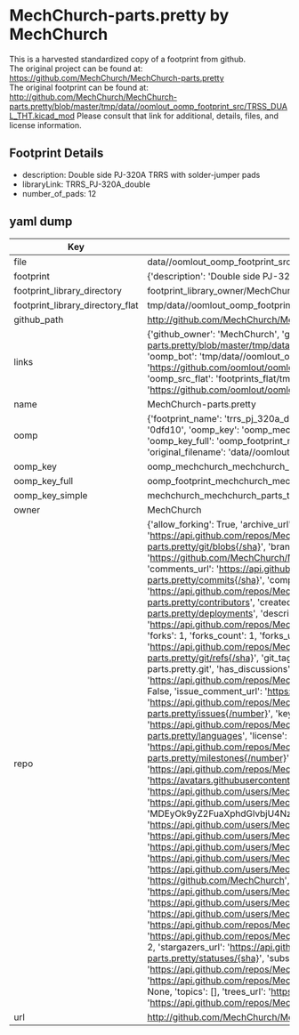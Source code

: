 # MechChurch-parts.pretty by MechChurch  
This is a harvested standardized copy of a footprint from github.  
The original project can be found at:  
https://github.com/MechChurch/MechChurch-parts.pretty  
The original footprint can be found at:
http://github.com/MechChurch/MechChurch-parts.pretty/blob/master/tmp/data//oomlout_oomp_footprint_src/TRSS_DUAL_THT.kicad_mod
Please consult that link for additional, details, files, and license information.  
## Footprint Details
* description: Double side PJ-320A TRRS with solder-jumper pads  
* libraryLink: TRRS_PJ-320A_double  
* number_of_pads: 12  
## yaml dump  
| Key | Value |  
| --- | --- |  
| file | data//oomlout_oomp_footprint_src/MechChurch-parts.pretty/TRRS_PJ-320A_double.kicad_mod |  
| footprint | {'description': 'Double side PJ-320A TRRS with solder-jumper pads', 'libraryLink': 'TRRS_PJ-320A_double', 'number_of_pads': 12} |  
| footprint_library_directory | footprint_library_owner/MechChurch_MechChurch-parts.pretty |  
| footprint_library_directory_flat | tmp/data//oomlout_oomp_footprint_src/footprints_flat/mechchurch_mechchurch_parts_trrs_pj_320a_double/working |  
| github_path | http://github.com/MechChurch/MechChurch-parts.pretty/blob/master/tmp/data//oomlout_oomp_footprint_src/TRRS_PJ-320A_double.kicad_mod |  
| links | {'github_owner': 'MechChurch', 'github_repo_name': 'MechChurch-parts.pretty', 'github_src': 'http://github.com/MechChurch/MechChurch-parts.pretty/blob/master/tmp/data//oomlout_oomp_footprint_src/TRSS_DUAL_THT.kicad_mod', 'github_src_repo': 'https://github.com/MechChurch/MechChurch-parts.pretty', 'oomp_bot': 'tmp/data//oomlout_oomp_footprint_src/footprints/mechchurch_mechchurch_parts_trrs_pj_320a_double/working', 'oomp_bot_github': 'https://github.com/oomlout/oomlout_oomp_footprint_bot/tree/main/tmp/data//oomlout_oomp_footprint_src/footprints/mechchurch_mechchurch_parts_trrs_pj_320a_double/working', 'oomp_src_flat': 'footprints_flat/tmp/data//oomlout_oomp_footprint_src/footprints_flat/mechchurch_mechchurch_parts_trrs_pj_320a_double/working', 'oomp_src_flat_github': 'https://github.com/oomlout/oomlout_oomp_footprint_src/tree/main/tmp/data//oomlout_oomp_footprint_src/footprints_flat/mechchurch_mechchurch_parts_trrs_pj_320a_double/working'} |  
| name | MechChurch-parts.pretty |  
| oomp | {'footprint_name': 'trrs_pj_320a_double', 'library_name': 'mechchurch_parts', 'md5': '0dfd1060e2efd454374bb67add600837', 'md5_10': '0dfd1060e2', 'md5_5': '0dfd1', 'md5_6': '0dfd10', 'oomp_key': 'oomp_mechchurch_mechchurch_parts_trrs_pj_320a_double', 'oomp_key_extra': 'oomp_footprint_mechchurch_mechchurch_parts_trrs_pj_320a_double', 'oomp_key_full': 'oomp_footprint_mechchurch_mechchurch_parts_trrs_pj_320a_double_0dfd10', 'oomp_key_simple': 'mechchurch_mechchurch_parts_trrs_pj_320a_double', 'original_filename': 'data//oomlout_oomp_footprint_src/MechChurch-parts.pretty/TRRS_PJ-320A_double.kicad_mod', 'owner_name': 'mechchurch'} |  
| oomp_key | oomp_mechchurch_mechchurch_parts_trrs_pj_320a_double |  
| oomp_key_full | oomp_footprint_mechchurch_mechchurch_parts_trrs_pj_320a_double |  
| oomp_key_simple | mechchurch_mechchurch_parts_trrs_pj_320a_double |  
| owner | MechChurch |  
| repo | {'allow_forking': True, 'archive_url': 'https://api.github.com/repos/MechChurch/MechChurch-parts.pretty/{archive_format}{/ref}', 'archived': False, 'assignees_url': 'https://api.github.com/repos/MechChurch/MechChurch-parts.pretty/assignees{/user}', 'blobs_url': 'https://api.github.com/repos/MechChurch/MechChurch-parts.pretty/git/blobs{/sha}', 'branches_url': 'https://api.github.com/repos/MechChurch/MechChurch-parts.pretty/branches{/branch}', 'clone_url': 'https://github.com/MechChurch/MechChurch-parts.pretty.git', 'collaborators_url': 'https://api.github.com/repos/MechChurch/MechChurch-parts.pretty/collaborators{/collaborator}', 'comments_url': 'https://api.github.com/repos/MechChurch/MechChurch-parts.pretty/comments{/number}', 'commits_url': 'https://api.github.com/repos/MechChurch/MechChurch-parts.pretty/commits{/sha}', 'compare_url': 'https://api.github.com/repos/MechChurch/MechChurch-parts.pretty/compare/{base}...{head}', 'contents_url': 'https://api.github.com/repos/MechChurch/MechChurch-parts.pretty/contents/{+path}', 'contributors_url': 'https://api.github.com/repos/MechChurch/MechChurch-parts.pretty/contributors', 'created_at': '2019-12-21T13:59:54Z', 'default_branch': 'master', 'deployments_url': 'https://api.github.com/repos/MechChurch/MechChurch-parts.pretty/deployments', 'description': 'Collection of KiCAD footprints for building keyboards.', 'disabled': False, 'downloads_url': 'https://api.github.com/repos/MechChurch/MechChurch-parts.pretty/downloads', 'events_url': 'https://api.github.com/repos/MechChurch/MechChurch-parts.pretty/events', 'fork': False, 'forks': 1, 'forks_count': 1, 'forks_url': 'https://api.github.com/repos/MechChurch/MechChurch-parts.pretty/forks', 'full_name': 'MechChurch/MechChurch-parts.pretty', 'git_commits_url': 'https://api.github.com/repos/MechChurch/MechChurch-parts.pretty/git/commits{/sha}', 'git_refs_url': 'https://api.github.com/repos/MechChurch/MechChurch-parts.pretty/git/refs{/sha}', 'git_tags_url': 'https://api.github.com/repos/MechChurch/MechChurch-parts.pretty/git/tags{/sha}', 'git_url': 'git://github.com/MechChurch/MechChurch-parts.pretty.git', 'has_discussions': False, 'has_downloads': True, 'has_issues': True, 'has_pages': False, 'has_projects': True, 'has_wiki': True, 'homepage': '', 'hooks_url': 'https://api.github.com/repos/MechChurch/MechChurch-parts.pretty/hooks', 'html_url': 'https://github.com/MechChurch/MechChurch-parts.pretty', 'id': 229435323, 'is_template': False, 'issue_comment_url': 'https://api.github.com/repos/MechChurch/MechChurch-parts.pretty/issues/comments{/number}', 'issue_events_url': 'https://api.github.com/repos/MechChurch/MechChurch-parts.pretty/issues/events{/number}', 'issues_url': 'https://api.github.com/repos/MechChurch/MechChurch-parts.pretty/issues{/number}', 'keys_url': 'https://api.github.com/repos/MechChurch/MechChurch-parts.pretty/keys{/key_id}', 'labels_url': 'https://api.github.com/repos/MechChurch/MechChurch-parts.pretty/labels{/name}', 'language': None, 'languages_url': 'https://api.github.com/repos/MechChurch/MechChurch-parts.pretty/languages', 'license': {'key': 'mit', 'name': 'MIT License', 'node_id': 'MDc6TGljZW5zZTEz', 'spdx_id': 'MIT', 'url': 'https://api.github.com/licenses/mit'}, 'merges_url': 'https://api.github.com/repos/MechChurch/MechChurch-parts.pretty/merges', 'milestones_url': 'https://api.github.com/repos/MechChurch/MechChurch-parts.pretty/milestones{/number}', 'mirror_url': None, 'name': 'MechChurch-parts.pretty', 'network_count': 1, 'node_id': 'MDEwOlJlcG9zaXRvcnkyMjk0MzUzMjM=', 'notifications_url': 'https://api.github.com/repos/MechChurch/MechChurch-parts.pretty/notifications{?since,all,participating}', 'open_issues': 0, 'open_issues_count': 0, 'organization': {'avatar_url': 'https://avatars.githubusercontent.com/u/58741940?v=4', 'events_url': 'https://api.github.com/users/MechChurch/events{/privacy}', 'followers_url': 'https://api.github.com/users/MechChurch/followers', 'following_url': 'https://api.github.com/users/MechChurch/following{/other_user}', 'gists_url': 'https://api.github.com/users/MechChurch/gists{/gist_id}', 'gravatar_id': '', 'html_url': 'https://github.com/MechChurch', 'id': 58741940, 'login': 'MechChurch', 'node_id': 'MDEyOk9yZ2FuaXphdGlvbjU4NzQxOTQw', 'organizations_url': 'https://api.github.com/users/MechChurch/orgs', 'received_events_url': 'https://api.github.com/users/MechChurch/received_events', 'repos_url': 'https://api.github.com/users/MechChurch/repos', 'site_admin': False, 'starred_url': 'https://api.github.com/users/MechChurch/starred{/owner}{/repo}', 'subscriptions_url': 'https://api.github.com/users/MechChurch/subscriptions', 'type': 'Organization', 'url': 'https://api.github.com/users/MechChurch'}, 'owner': {'avatar_url': 'https://avatars.githubusercontent.com/u/58741940?v=4', 'events_url': 'https://api.github.com/users/MechChurch/events{/privacy}', 'followers_url': 'https://api.github.com/users/MechChurch/followers', 'following_url': 'https://api.github.com/users/MechChurch/following{/other_user}', 'gists_url': 'https://api.github.com/users/MechChurch/gists{/gist_id}', 'gravatar_id': '', 'html_url': 'https://github.com/MechChurch', 'id': 58741940, 'login': 'MechChurch', 'node_id': 'MDEyOk9yZ2FuaXphdGlvbjU4NzQxOTQw', 'organizations_url': 'https://api.github.com/users/MechChurch/orgs', 'received_events_url': 'https://api.github.com/users/MechChurch/received_events', 'repos_url': 'https://api.github.com/users/MechChurch/repos', 'site_admin': False, 'starred_url': 'https://api.github.com/users/MechChurch/starred{/owner}{/repo}', 'subscriptions_url': 'https://api.github.com/users/MechChurch/subscriptions', 'type': 'Organization', 'url': 'https://api.github.com/users/MechChurch'}, 'private': False, 'pulls_url': 'https://api.github.com/repos/MechChurch/MechChurch-parts.pretty/pulls{/number}', 'pushed_at': '2020-04-06T10:15:08Z', 'releases_url': 'https://api.github.com/repos/MechChurch/MechChurch-parts.pretty/releases{/id}', 'size': 124, 'ssh_url': 'git@github.com:MechChurch/MechChurch-parts.pretty.git', 'stargazers_count': 2, 'stargazers_url': 'https://api.github.com/repos/MechChurch/MechChurch-parts.pretty/stargazers', 'statuses_url': 'https://api.github.com/repos/MechChurch/MechChurch-parts.pretty/statuses/{sha}', 'subscribers_count': 2, 'subscribers_url': 'https://api.github.com/repos/MechChurch/MechChurch-parts.pretty/subscribers', 'subscription_url': 'https://api.github.com/repos/MechChurch/MechChurch-parts.pretty/subscription', 'svn_url': 'https://github.com/MechChurch/MechChurch-parts.pretty', 'tags_url': 'https://api.github.com/repos/MechChurch/MechChurch-parts.pretty/tags', 'teams_url': 'https://api.github.com/repos/MechChurch/MechChurch-parts.pretty/teams', 'temp_clone_token': None, 'topics': [], 'trees_url': 'https://api.github.com/repos/MechChurch/MechChurch-parts.pretty/git/trees{/sha}', 'updated_at': '2021-10-13T11:15:04Z', 'url': 'https://api.github.com/repos/MechChurch/MechChurch-parts.pretty', 'visibility': 'public', 'watchers': 2, 'watchers_count': 2, 'web_commit_signoff_required': False} |  
| url | http://github.com/MechChurch/MechChurch-parts.pretty |  

